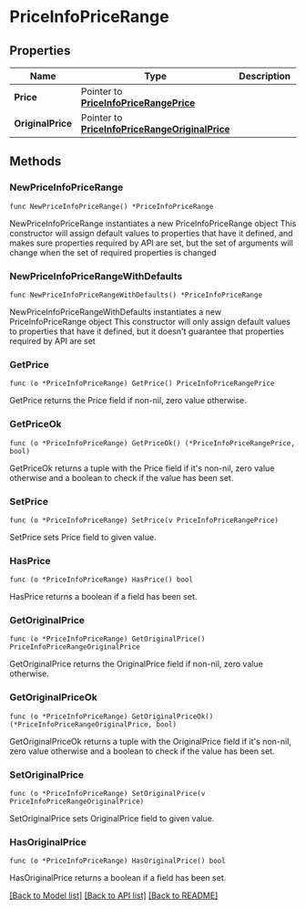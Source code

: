 # PriceInfoPriceRange

## Properties

Name | Type | Description | Notes
------------ | ------------- | ------------- | -------------
**Price** | Pointer to [**PriceInfoPriceRangePrice**](PriceInfoPriceRangePrice.md) |  | [optional] 
**OriginalPrice** | Pointer to [**PriceInfoPriceRangeOriginalPrice**](PriceInfoPriceRangeOriginalPrice.md) |  | [optional] 

## Methods

### NewPriceInfoPriceRange

`func NewPriceInfoPriceRange() *PriceInfoPriceRange`

NewPriceInfoPriceRange instantiates a new PriceInfoPriceRange object
This constructor will assign default values to properties that have it defined,
and makes sure properties required by API are set, but the set of arguments
will change when the set of required properties is changed

### NewPriceInfoPriceRangeWithDefaults

`func NewPriceInfoPriceRangeWithDefaults() *PriceInfoPriceRange`

NewPriceInfoPriceRangeWithDefaults instantiates a new PriceInfoPriceRange object
This constructor will only assign default values to properties that have it defined,
but it doesn't guarantee that properties required by API are set

### GetPrice

`func (o *PriceInfoPriceRange) GetPrice() PriceInfoPriceRangePrice`

GetPrice returns the Price field if non-nil, zero value otherwise.

### GetPriceOk

`func (o *PriceInfoPriceRange) GetPriceOk() (*PriceInfoPriceRangePrice, bool)`

GetPriceOk returns a tuple with the Price field if it's non-nil, zero value otherwise
and a boolean to check if the value has been set.

### SetPrice

`func (o *PriceInfoPriceRange) SetPrice(v PriceInfoPriceRangePrice)`

SetPrice sets Price field to given value.

### HasPrice

`func (o *PriceInfoPriceRange) HasPrice() bool`

HasPrice returns a boolean if a field has been set.

### GetOriginalPrice

`func (o *PriceInfoPriceRange) GetOriginalPrice() PriceInfoPriceRangeOriginalPrice`

GetOriginalPrice returns the OriginalPrice field if non-nil, zero value otherwise.

### GetOriginalPriceOk

`func (o *PriceInfoPriceRange) GetOriginalPriceOk() (*PriceInfoPriceRangeOriginalPrice, bool)`

GetOriginalPriceOk returns a tuple with the OriginalPrice field if it's non-nil, zero value otherwise
and a boolean to check if the value has been set.

### SetOriginalPrice

`func (o *PriceInfoPriceRange) SetOriginalPrice(v PriceInfoPriceRangeOriginalPrice)`

SetOriginalPrice sets OriginalPrice field to given value.

### HasOriginalPrice

`func (o *PriceInfoPriceRange) HasOriginalPrice() bool`

HasOriginalPrice returns a boolean if a field has been set.


[[Back to Model list]](../README.md#documentation-for-models) [[Back to API list]](../README.md#documentation-for-api-endpoints) [[Back to README]](../README.md)


